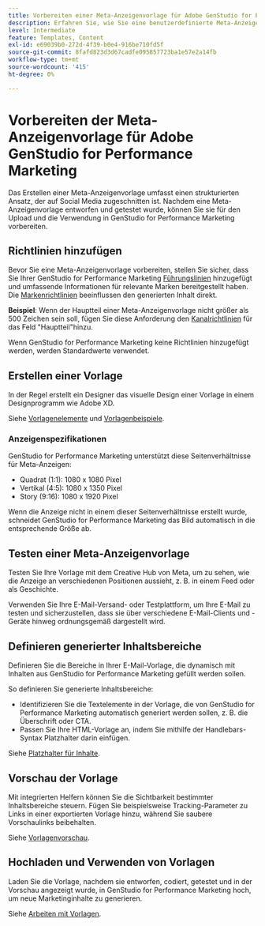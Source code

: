 ```yaml
---
title: Vorbereiten einer Meta-Anzeigenvorlage für Adobe GenStudio for Performance Marketing
description: Erfahren Sie, wie Sie eine benutzerdefinierte Meta-Anzeigenvorlage für Adobe GenStudio for Performance Marketing erstellen.
level: Intermediate
feature: Templates, Content
exl-id: e69039b0-272d-4f39-b0e4-916be710fd5f
source-git-commit: 8fafd823d3d67cadfe095857723ba1e57e2a14fb
workflow-type: tm+mt
source-wordcount: '415'
ht-degree: 0%

---
```


# Vorbereiten der Meta-Anzeigenvorlage für Adobe GenStudio for Performance Marketing

Das Erstellen einer Meta-Anzeigenvorlage umfasst einen strukturierten Ansatz, der auf Social Media zugeschnitten ist. Nachdem eine Meta-Anzeigenvorlage entworfen und getestet wurde, können Sie sie für den Upload und die Verwendung in GenStudio for Performance Marketing vorbereiten.

## Richtlinien hinzufügen

Bevor Sie eine Meta-Anzeigenvorlage vorbereiten, stellen Sie sicher, dass Sie Ihrer GenStudio for Performance Marketing [Führungslinien](/help/user-guide/guidelines/overview.md) hinzugefügt und umfassende Informationen für relevante Marken bereitgestellt haben. Die [Markenrichtlinien](/help/user-guide/guidelines/brands.md) beeinflussen den generierten Inhalt direkt.

**Beispiel**: Wenn der Hauptteil einer Meta-Anzeigenvorlage nicht größer als 500 Zeichen sein soll, fügen Sie diese Anforderung den [Kanalrichtlinien](/help/user-guide/guidelines/brands.md#channel-guidelines) für das Feld &quot;Hauptteil&quot;hinzu.

Wenn GenStudio for Performance Marketing keine Richtlinien hinzugefügt werden, werden Standardwerte verwendet.

## Erstellen einer Vorlage

In der Regel erstellt ein Designer das visuelle Design einer Vorlage in einem Designprogramm wie Adobe XD.

Siehe [Vorlagenelemente](use-templates.md#template-elements) und [Vorlagenbeispiele](/help/user-guide/content/customize-template.md#template-examples).

### Anzeigenspezifikationen

GenStudio for Performance Marketing unterstützt diese Seitenverhältnisse für Meta-Anzeigen:

* Quadrat (1:1): 1080 x 1080 Pixel
* Vertikal (4:5): 1080 x 1350 Pixel
* Story (9:16): 1080 x 1920 Pixel

Wenn die Anzeige nicht in einem dieser Seitenverhältnisse erstellt wurde, schneidet GenStudio for Performance Marketing das Bild automatisch in die entsprechende Größe ab.

## Testen einer Meta-Anzeigenvorlage

Testen Sie Ihre Vorlage mit dem Creative Hub von Meta, um zu sehen, wie die Anzeige an verschiedenen Positionen aussieht, z. B. in einem Feed oder als Geschichte.

Verwenden Sie Ihre E-Mail-Versand- oder Testplattform, um Ihre E-Mail zu testen und sicherzustellen, dass sie über verschiedene E-Mail-Clients und -Geräte hinweg ordnungsgemäß dargestellt wird.

## Definieren generierter Inhaltsbereiche

Definieren Sie die Bereiche in Ihrer E-Mail-Vorlage, die dynamisch mit Inhalten aus GenStudio for Performance Marketing gefüllt werden sollen.

So definieren Sie generierte Inhaltsbereiche:

* Identifizieren Sie die Textelemente in der Vorlage, die von GenStudio for Performance Marketing automatisch generiert werden sollen, z. B. die Überschrift oder CTA.
* Passen Sie Ihre HTML-Vorlage an, indem Sie mithilfe der Handlebars-Syntax Platzhalter darin einfügen.

Siehe [Platzhalter für Inhalte](/help/user-guide/content/customize-template.md#content-placeholders).

## Vorschau der Vorlage

Mit integrierten Helfern können Sie die Sichtbarkeit bestimmter Inhaltsbereiche steuern. Fügen Sie beispielsweise Tracking-Parameter zu Links in einer exportierten Vorlage hinzu, während Sie saubere Vorschaulinks beibehalten.

Siehe [Vorlagenvorschau](/help/user-guide/content/customize-template.md#template-preview).

## Hochladen und Verwenden von Vorlagen

Laden Sie die Vorlage, nachdem sie entworfen, codiert, getestet und in der Vorschau angezeigt wurde, in GenStudio for Performance Marketing hoch, um neue Marketinginhalte zu generieren.

Siehe [Arbeiten mit Vorlagen](use-templates.md).
